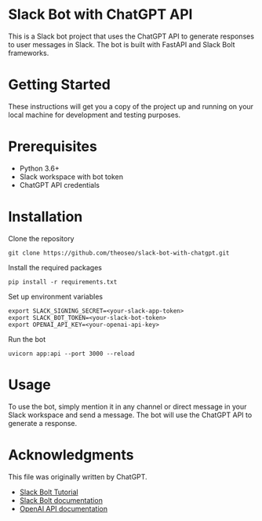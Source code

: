 # Slack Bot with ChatGPT API
This is a Slack bot project that uses the ChatGPT API to generate responses to user messages in Slack. The bot is built with FastAPI and Slack Bolt frameworks.

# Getting Started
These instructions will get you a copy of the project up and running on your local machine for development and testing purposes.

# Prerequisites
- Python 3.6+
- Slack workspace with bot token
- ChatGPT API credentials

# Installation
Clone the repository
```
git clone https://github.com/theoseo/slack-bot-with-chatgpt.git
```
Install the required packages
```
pip install -r requirements.txt
```
Set up environment variables
```
export SLACK_SIGNING_SECRET=<your-slack-app-token>
export SLACK_BOT_TOKEN=<your-slack-bot-token>
export OPENAI_API_KEY=<your-openai-api-key>
```
Run the bot
```
uvicorn app:api --port 3000 --reload
```

# Usage
To use the bot, simply mention it in any channel or direct message in your Slack workspace and send a message. The bot will use the ChatGPT API to generate a response.


# Acknowledgments
This file was originally written by ChatGPT.

- [Slack Bolt Tutorial](https://slack.dev/bolt-python/tutorial/getting-started)
- [Slack Bolt documentation](https://api.slack.com/tools/bolt)
- [OpenAI API documentation](https://platform.openai.com/docs/api-reference/introduction)